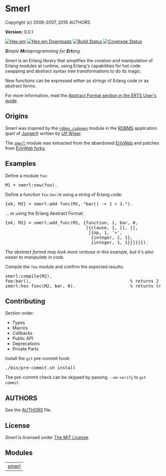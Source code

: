 

# Smerl #

Copyright (c) 2006-2007, 2016 AUTHORS

__Version:__ 0.0.1

[![Hex.pm][Hex badge]][Hex link]
[![Hex.pm Downloads][Hex downloads badge]][Hex link]
[![Build Status][Travis badge]][Travis link]
[![Coverage Status][Coveralls badge]][Coveralls link]

*<b>S</b>imple <b>M</b>etaprogramming for <b>Erl</b>ang*

*Smerl* is an Erlang library that simplifies the creation and manipulation of
Erlang modules at runtime, using Erlang's capabilities for hot code swapping and
abstract syntax tree transformations to do its magic.

New functions can be expressed either as strings of Erlang code or as abstract
forms.

For more information, read
the [Abstract Format section in the ERTS User's guide][Abstract Format].

## Origins

*Smerl* was inspired by the [`rdbms_codegen`][] module in the [RDBMS][]
application (part of [Jungerl][]) written by [Ulf Wiger][].

The [`smerl`][] module was extracted from the abandoned [ErlyWeb][]
and patches from [ErlyWeb forks][].

## Examples

Define a module `foo`:

<pre lang="erlang">
M1 = smerl:new(foo).
</pre>

Define a function `foo:bar/0` using a string of Erlang code:

<pre lang="erlang">
{ok, M2} = smerl:add_func(M1, "bar() -> 1 + 1.").
</pre>

... or using the Erlang Abstract Format:

<pre lang="erlang">
{ok, M2} = smerl:add_func(M1, {function, 1, bar, 0,
                               [{clause, 1, [], [],
                                [{op, 1, '+',
                                 {integer, 1, 1},
                                 {integer, 1, 1}}]}]}).
</pre>

*The abstract format may look more verbose in this example,
but it's also easier to manipulate in code.*

Compile the `foo` module and confirm the expected results:

<pre lang="erlang">
smerl:compile(M2),
foo:bar(),                                      % returns 2
smerl:has_func(M2, bar, 0).                     % returns true
</pre>

## Contributing

Section order:

- Types
- Macros
- Callbacks
- Public API
- Deprecations
- Private Parts

Install the `git` pre-commit hook:

<pre lang="bash">
./bin/pre-commit.sh install
</pre>

The pre-commit check can be skipped by passing `--no-verify` to `git commit`.

## AUTHORS

See the [AUTHORS][] file.

## License

*Smerl* is licensed under [The MIT License][LICENSE].

<!-- Named Links -->

[Hex badge]: https://img.shields.io/hexpm/v/smerl.svg?maxAge=2592000?style=plastic
[Hex link]: https://hex.pm/packages/smerl
[Hex downloads badge]: https://img.shields.io/hexpm/dt/smerl.svg?maxAge=2592000
[Travis badge]: https://travis-ci.org/deadtrickster/smerl.svg?branch=master
[Travis link]: https://travis-ci.org/deadtrickster/smerl
[Coveralls badge]: https://coveralls.io/repos/github/deadtrickster/smerl/badge.svg?branch=master
[Coveralls link]: https://coveralls.io/github/deadtrickster/smerl?branch=master
[Erlyweb]: https://github.com/yariv/erlyweb
[Abstract Format]: http://erlang.org/doc/doc-5.5/erts-5.5/doc/html/absform.html#4
[`rdbms_codegen`]: https://github.com/yurrriq/jungerl/blob/master/lib/rdbms/src/rdbms_codegen.erl
[RDBMS]: https://github.com/yurrriq/jungerl/tree/master/lib/rdbms
[Jungerl]: https://github.com/yurrriq/jungerl
[Ulf Wiger]: https://github.com/uwiger
[`smerl`]: ./src/smerl.erl
[Erlyweb forks]: https://github.com/yariv/erlyweb/network
[AUTHORS]: https://github.com/deadtrickster/smerl/blob/master/doc/AUTHORS.md
[LICENSE]: https://github.com/deadtrickster/smerl/blob/master/LICENSE


## Modules ##


<table width="100%" border="0" summary="list of modules">
<tr><td><a href="https://github.com/deadtrickster/smerl/blob/feature/yurrriq-cleanup/doc/smerl.md" class="module">smerl</a></td></tr></table>


